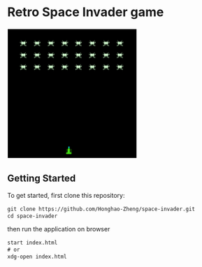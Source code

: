 # Retro Space Invader game

<img src="https://github.com/Honghao-Zheng/space-Invader/blob/main/space%20invader.png" width="300" height="300">

## Getting Started

To get started, first clone this repository:
```
git clone https://github.com/Honghao-Zheng/space-invader.git
cd space-invader
```

then run the application on browser
```
start index.html
# or
xdg-open index.html
```


